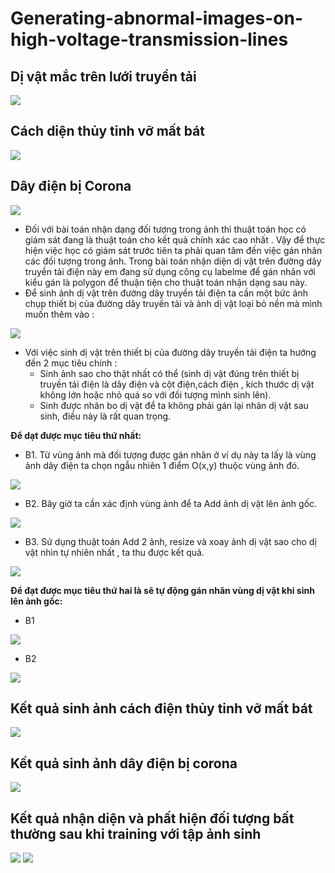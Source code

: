 # Generating-abnormal-images-on-high-voltage-transmission-lines
## Dị vật mắc trên lưới truyền tải
<img src="divat.jpg">

## Cách diện thủy tinh vỡ mất bát
<img src="vobat.jpg">

## Dây điện bị Corona
<img src="daydiencorona.jpg">

- Đối với bài toán nhận dạng đối tượng trong ảnh thì thuật toán học có giám sát đang là thuật toán cho kết quả chính xác cao nhất .
Vậy để thực hiện việc học có giám sát trước tiên ta phải quan tâm đến việc gán nhãn các đối tượng trong ảnh. Trong bài toán nhận
diện dị vật trên đường dây truyền tải điện này em đang sử dụng công cụ labelme để gán nhãn với kiểu gán là polygon để thuận tiện
cho thuật toán nhận dạng sau này.
-	Để sinh ảnh dị vật trên đường dây truyền tải điện ta cần một bức ảnh chụp thiết bị của đường dây truyền tải và ảnh dị vật loại bỏ nền mà mình muốn thêm vào :
<img src="1.jpg">

- Với việc sinh dị vật trên thiết bị của đường dây truyền tải điện ta hướng đến 2 mục tiêu chính :
    - Sinh ảnh sao cho thật nhất có thể (sinh dị vật đúng trên thiết bị truyền tải điện là dây điện và cột điện,cách điện , kích thước dị vật không lớn hoặc nhỏ quá so với đối tượng mình sinh lên).
    - Sinh được nhãn bo dị vật để ta không  phải gán lại nhãn dị vật sau sinh, điều này là rất quan trọng.

**Để dạt được mục tiêu thứ nhất:**

* B1. Từ vùng ảnh mà đối tượng được gán nhãn ở ví dụ này ta lấy là vùng ảnh dây điện ta chọn ngẫu nhiên 1 điểm O(x,y)  thuộc vùng ảnh đó.
<img src="2.jpg">

* B2. Bây giờ ta cần xác định vùng ảnh để ta Add ảnh dị vật lên ảnh gốc.
<img src="3.png">

* B3. Sử dụng thuật toán Add 2 ảnh, resize và xoay ảnh dị vật sao cho dị vật nhìn tự nhiên nhất , ta thu được kết quả.
<img src="4.jpg">

**Để đạt được mục tiêu thứ hai là sẽ tự động gán nhãn vùng dị vật khi sinh lên ảnh gốc:**

* B1
<img src="5.jpg">

* B2
<img src="6.jpg">

## Kết quả sinh ảnh cách điện thủy tinh vỡ mất bát
<img src="sinhdivat.jpg">

## Kết quả sinh ảnh dây điện bị corona
<img src="sinhxem.jpg">

## Kết quả nhận diện và phất hiện đối tượng bất thường sau khi training với tập ảnh sinh
<img src="kq2.jpg">
<img src="1a.jpg">
